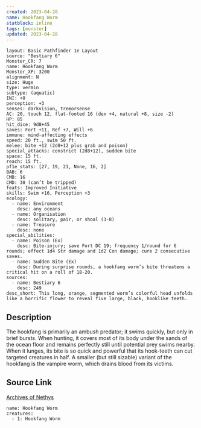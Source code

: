 ```yaml
---
created: 2023-04-28
name: Hookfang Worm
statblock: inline
tags: [monster]
updated: 2023-04-28
---
```

```statblock
layout: Basic Pathfinder 1e Layout
source: "Bestiary 6"
Monster_CR: 7
name: Hookfang Worm
Monster_XP: 3200
alignment: N
size: Huge
type: vermin
subtype: (aquatic)
INI: +8
perception: +3
senses: darkvision, tremorsense
AC: 20, touch 12, flat-footed 16 (dex +4, natural +8, size -2)
HP: 85
hit_dice: 9d8+45
saves: Fort +11, Ref +7, Will +6
immune: mind-affecting effects
speed: 20 ft., swim 50 ft.
melee: bite +12 (2d8+12 plus grab and poison)
special_attacks: constrict (2d8+12), sudden bite
space: 15 ft.
reach: 15 ft.
pf1e_stats: [27, 19, 21, None, 16, 2]
BAB: 6
CMB: 16
CMD: 30 (can’t be tripped)
feats: Improved Initiative
skills: Swim +16, Perception +3
ecology:
  - name: Environment
    desc: any oceans
  - name: Organisation
    desc: solitary, pair, or shoal (3-8)
  - name: Treasure
    desc: none
special_abilities:
  - name: Poison (Ex)
    desc: Bite-injury; save Fort DC 19; frequency 1/round for 6 rounds; effect 1d4 Str damage and 1d2 Con damage; cure 2 consecutive saves.
  - name: Sudden Bite (Ex)
    desc: During surprise rounds, a hookfang worm’s bite threatens a critical hit on a roll of 18-20.
sources:
  - name: Bestiary 6
    desc: 249
desc_short: This long, orange, segmented worm’s colorful head unfolds like a horrific flower to reveal five large, black, hooklike teeth.
```
## Description
The hookfang is primarily an ambush predator; it swims quickly, but only in brief bursts. When hunting, it covers most of its body under the sands of the ocean floor and remains perfectly still until potential prey swims nearby. When it lunges, its bite is so quick and powerful that its hook-teeth can cut targeted creatures in half. A smaller (but still sizable) variant of the hookfang is the vampire worm, which drains blood from its victims.
## Source Link
[Archives of Nethys](https://aonprd.com/MonsterDisplay.aspx?ItemName=Hookfang%20Worm)
```encounter-table
name: Hookfang Worm
creatures:
  - 1: Hookfang Worm
```
